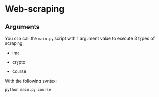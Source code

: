 # Web-scraping

## Arguments

You can call the `main.py` script with 1 argument value to execute 3 types of scraping.

- img

- crypto

- course

With the following syntax:

```bash
python main.py course
```